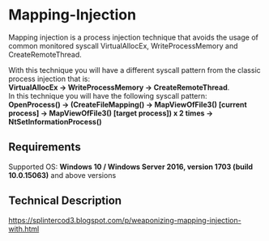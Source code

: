 # Mapping-Injection
Mapping injection is a process injection technique that avoids the usage of common monitored syscall VirtualAllocEx, WriteProcessMemory and CreateRemoteThread. 

With this technique you will have a different syscall pattern from the classic process injection that is:<br>
**VirtualAllocEx -> WriteProcessMemory -> CreateRemoteThread**.<br>
In this technique you will have the following syscall pattern:<br>
**OpenProcess() -> (CreateFileMapping() -> MapViewOfFile3() [current process] -> MapViewOfFile3() [target process]) x 2 times -> NtSetInformationProcess()**

## Requirements
Supported OS: **Windows 10 / Windows Server 2016, version 1703 (build 10.0.15063)** and above versions

## Technical Description

https://splintercod3.blogspot.com/p/weaponizing-mapping-injection-with.html
